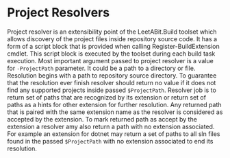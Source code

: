 # Project Resolvers

Project resolver is an extensibility point of the LeetABit.Build toolset which allows discovery of the project files inside repository source code.
It has a form of a script block that is provided when calling Register-BuildExtension cmdlet. This script block is executed by the toolset during
each build task execution.   Most important argument passed to project resolver is a value for `-ProjectPath` parameter. It could be a path to
a directory or file. Resolution begins with a path to repository source directory. To guarantee that the resolution ever finish resolver should return
no value if it does not find any supported projects inside passed `$ProjectPath`. Resolver job is to return set of paths that are recognized by its
extension or return set of paths as a hints for other extension for further resolution. Any returned path that is paired with the same extension name
as the resolver is considered as accepted by the extension. To mark returned path as accept by the extension a resolver amy also return a path with
no extension associated. For example an extension for dotnet may return a set of paths to all sln files found in the passed `$ProjectPath` with no
extension associated to end its resolution.
